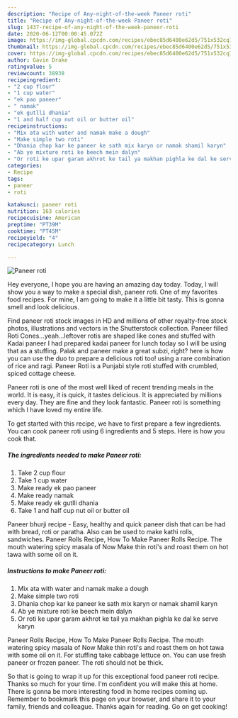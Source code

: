 ```yaml
---
description: "Recipe of Any-night-of-the-week Paneer roti"
title: "Recipe of Any-night-of-the-week Paneer roti"
slug: 1437-recipe-of-any-night-of-the-week-paneer-roti
date: 2020-06-12T00:00:45.072Z
image: https://img-global.cpcdn.com/recipes/ebec85d6400e62d5/751x532cq70/paneer-roti-recipe-main-photo.jpg
thumbnail: https://img-global.cpcdn.com/recipes/ebec85d6400e62d5/751x532cq70/paneer-roti-recipe-main-photo.jpg
cover: https://img-global.cpcdn.com/recipes/ebec85d6400e62d5/751x532cq70/paneer-roti-recipe-main-photo.jpg
author: Gavin Drake
ratingvalue: 5
reviewcount: 38938
recipeingredient:
- "2 cup flour"
- "1 cup water"
- "ek pao paneer"
- " namak"
- "ek gutlli dhania"
- "1 and half cup nut oil or butter oil"
recipeinstructions:
- "Mix ata with water and namak make a dough"
- "Make simple two roti"
- "Dhania chop kar ke paneer ke sath mix karyn or namak shamil karyn"
- "Ab ye mixture roti ke beech mein dalyn"
- "Or roti ke upar garam akhrot ke tail ya makhan pighla ke dal ke serve karyn"
categories:
- Recipe
tags:
- paneer
- roti

katakunci: paneer roti 
nutrition: 163 calories
recipecuisine: American
preptime: "PT39M"
cooktime: "PT45M"
recipeyield: "4"
recipecategory: Lunch

---
```



![Paneer roti](https://img-global.cpcdn.com/recipes/ebec85d6400e62d5/751x532cq70/paneer-roti-recipe-main-photo.jpg)

Hey everyone, I hope you are having an amazing day today. Today, I will show you a way to make a special dish, paneer roti. One of my favorites food recipes. For mine, I am going to make it a little bit tasty. This is gonna smell and look delicious.

Find paneer roti stock images in HD and millions of other royalty-free stock photos, illustrations and vectors in the Shutterstock collection. Paneer filled Roti Cones…yeah…leftover rotis are shaped like cones and stuffed with Kadai paneer I had prepared kadai paneer for lunch today so I will be using that as a stuffing. Palak and paneer make a great subzi, right? here is how you can use the duo to prepare a delicious roti too! using a rare combination of rice and ragi. Paneer Roti is a Punjabi style roti stuffed with crumbled, spiced cottage cheese.

Paneer roti is one of the most well liked of recent trending meals in the world. It is easy, it is quick, it tastes delicious. It is appreciated by millions every day. They are fine and they look fantastic. Paneer roti is something which I have loved my entire life.


To get started with this recipe, we have to first prepare a few ingredients. You can cook paneer roti using 6 ingredients and 5 steps. Here is how you cook that.

<!--inarticleads1-->

##### The ingredients needed to make Paneer roti:

1. Take 2 cup flour
1. Take 1 cup water
1. Make ready ek pao paneer
1. Make ready  namak
1. Make ready ek gutlli dhania
1. Take 1 and half cup nut oil or butter oil


Paneer bhurji recipe - Easy, healthy and quick paneer dish that can be had with bread, roti or paratha. Also can be used to make kathi rolls, sandwiches. Paneer Rolls Recipe, How To Make Paneer Rolls Recipe. The mouth watering spicy masala of Now Make thin roti&#39;s and roast them on hot tawa with some oil on it. 

<!--inarticleads2-->

##### Instructions to make Paneer roti:

1. Mix ata with water and namak make a dough
1. Make simple two roti
1. Dhania chop kar ke paneer ke sath mix karyn or namak shamil karyn
1. Ab ye mixture roti ke beech mein dalyn
1. Or roti ke upar garam akhrot ke tail ya makhan pighla ke dal ke serve karyn


Paneer Rolls Recipe, How To Make Paneer Rolls Recipe. The mouth watering spicy masala of Now Make thin roti&#39;s and roast them on hot tawa with some oil on it. For stuffing take cabbage lettuce on. You can use fresh paneer or frozen paneer. The roti should not be thick. 

So that is going to wrap it up for this exceptional food paneer roti recipe. Thanks so much for your time. I'm confident you will make this at home. There is gonna be more interesting food in home recipes coming up. Remember to bookmark this page on your browser, and share it to your family, friends and colleague. Thanks again for reading. Go on get cooking!
